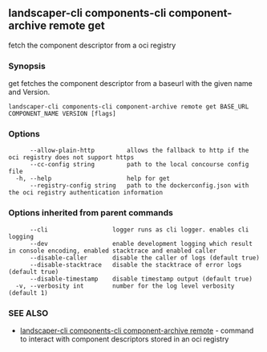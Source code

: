 ## landscaper-cli components-cli component-archive remote get

fetch the component descriptor from a oci registry

### Synopsis


get fetches the component descriptor from a baseurl with the given name and Version.


```
landscaper-cli components-cli component-archive remote get BASE_URL COMPONENT_NAME VERSION [flags]
```

### Options

```
      --allow-plain-http         allows the fallback to http if the oci registry does not support https
      --cc-config string         path to the local concourse config file
  -h, --help                     help for get
      --registry-config string   path to the dockerconfig.json with the oci registry authentication information
```

### Options inherited from parent commands

```
      --cli                  logger runs as cli logger. enables cli logging
      --dev                  enable development logging which result in console encoding, enabled stacktrace and enabled caller
      --disable-caller       disable the caller of logs (default true)
      --disable-stacktrace   disable the stacktrace of error logs (default true)
      --disable-timestamp    disable timestamp output (default true)
  -v, --verbosity int        number for the log level verbosity (default 1)
```

### SEE ALSO

* [landscaper-cli components-cli component-archive remote](landscaper-cli_components-cli_component-archive_remote.md)	 - command to interact with component descriptors stored in an oci registry

